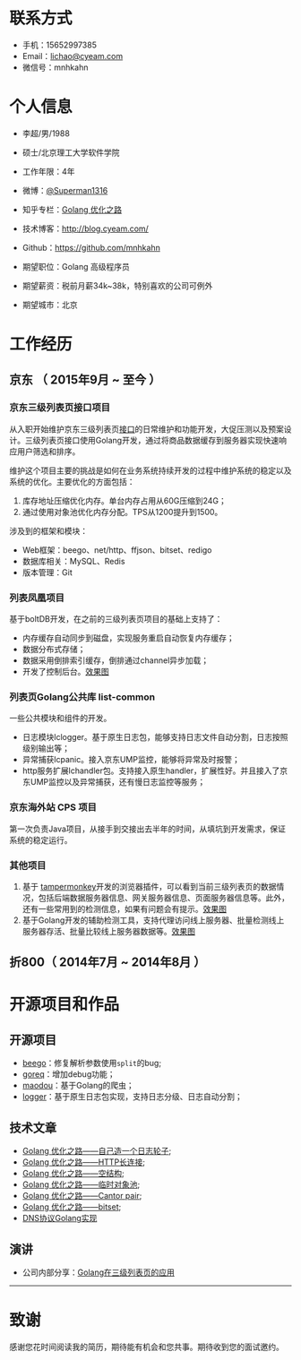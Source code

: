 
# 联系方式

- 手机：15652997385
- Email：lichao@cyeam.com
- 微信号：mnhkahn


# 个人信息

 - 李超/男/1988
 - 硕士/北京理工大学软件学院
 - 工作年限：4年
 - 微博：[@Superman1316](http://weibo.com/527666939) 
 - 知乎专栏：[Golang 优化之路](https://zhuanlan.zhihu.com/cyeam)
 - 技术博客：http://blog.cyeam.com/
 - Github：https://github.com/mnhkahn

 - 期望职位：Golang 高级程序员
 - 期望薪资：税前月薪34k~38k，特别喜欢的公司可例外
 - 期望城市：北京


# 工作经历

## 京东 （ 2015年9月 ~ 至今 ）

### 京东三级列表页接口项目
从入职开始维护京东三级列表页[接口](http://list.jd.com/list.html?cat=9987,653,655)的日常维护和功能开发，大促压测以及预案设计。三级列表页接口使用Golang开发，通过将商品数据缓存到服务器实现快速响应用户筛选和排序。

维护这个项目主要的挑战是如何在业务系统持续开发的过程中维护系统的稳定以及系统的优化。主要优化的方面包括：
1. 库存地址压缩优化内存。单台内存占用从60G压缩到24G；
2. 通过使用对象池优化内存分配。TPS从1200提升到1500。

涉及到的框架和模块：
- Web框架：beego、net/http、ffjson、bitset、redigo
- 数据库相关：MySQL、Redis
- 版本管理：Git

### 列表凤凰项目
基于boltDB开发，在之前的三级列表页项目的基础上支持了：
- 内存缓存自动同步到磁盘，实现服务重启自动恢复内存缓存；
- 数据分布式存储；
- 数据采用倒排索引缓存，倒排通过channel异步加载；
- 开发了控制后台。[效果图]( http://cyeam.qiniudn.com/Jietu20180501-221808.jpg)


### 列表页Golang公共库 list-common
一些公共模块和组件的开发。
- 日志模块lclogger。基于原生日志包，能够支持日志文件自动分割，日志按照级别输出等；
- 异常捕获lcpanic。接入京东UMP监控，能够将异常及时报警；
- http服务扩展lchandler包。支持接入原生handler，扩展性好。并且接入了京东UMP监控以及异常捕获，还有慢日志监控等服务；

### 京东海外站 CPS 项目
第一次负责Java项目，从接手到交接出去半年的时间，从填坑到开发需求，保证系统的稳定运行。


### 其他项目
1. 基于 [tampermonkey](http://tampermonkey.net/)开发的浏览器插件，可以看到当前三级列表页的数据情况，包括后端数据服务器信息、网关服务器信息、页面服务器信息等。此外，还有一些常用到的检测信息，如果有问题会有提示。[效果图](http://cyeam.qiniudn.com/Jietu20180501-214106.jpg)
 2. 基于Golang开发的辅助检测工具，支持代理访问线上服务器、批量检测线上服务器存活、批量比较线上服务器数据等。[效果图]( http://cyeam.qiniudn.com/Jietu20180501-214834.jpg)



## 折800（ 2014年7月 ~ 2014年8月 ）


# 开源项目和作品

## 开源项目
  - [beego](http://github.com/astaxie/beego)：修复解析参数使用`split`的bug;
  - [goreq](http://github.com/franela/goreq)：增加debug功能；
  - [maodou](http://github.com/mnhkahn/maodou)：基于Golang的爬虫；
  - [logger](https://github.com/mnhkahn/gogogo/tree/master/logger)：基于原生日志包实现，支持日志分级、日志自动分割；

## 技术文章
  - [Golang 优化之路——自己造一个日志轮子](http://blog.cyeam.com/golang/2017/07/14/go-log);
  - [Golang 优化之路——HTTP长连接](http://blog.cyeam.com/golang/2017/05/31/go-http-keepalive);
  - [Golang 优化之路——空结构](http://blog.cyeam.com/golang/2017/04/11/go-empty-struct);
  - [Golang 优化之路——临时对象池](http://blog.cyeam.com/golang/2017/02/08/go-optimize-slice-pool);
  - [Golang 优化之路——Cantor pair](http://blog.cyeam.com/golang/2017/02/07/go-optimize-pair);
  - [Golang 优化之路——bitset](http://blog.cyeam.com/golang/2017/01/18/go-optimize-bitset);
  - [DNS协议Golang实现](http://blog.cyeam.com/network/2015/02/03/dns)

## 演讲
  - 公司内部分享：[Golang在三级列表页的应用](https://wenku.baidu.com/view/f6106f31cec789eb172ded630b1c59eef8c79a7d)
    
---
# 致谢
感谢您花时间阅读我的简历，期待能有机会和您共事。期待收到您的面试邀约。​